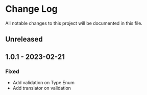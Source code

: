 # Change Log

All notable changes to this project will be documented in this file.

## Unreleased

## 1.0.1 - 2023-02-21

### Fixed

- Add validation on Type Enum
- Add translator on validation
